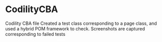 # CodilityCBA
Codility CBA file
Created a test class corresponding to a page class, and used a hybrid POM framework to check. Screenshots are captured corresponding to failed tests
